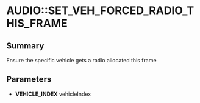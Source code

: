 # AUDIO::SET_VEH_FORCED_RADIO_THIS_FRAME

## Summary
Ensure the specific vehicle gets a radio allocated this frame

## Parameters
* **VEHICLE_INDEX** vehicleIndex